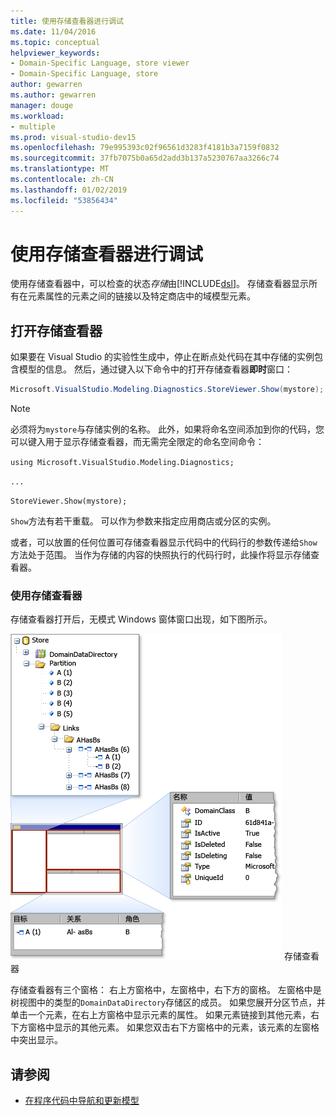 ```yaml
---
title: 使用存储查看器进行调试
ms.date: 11/04/2016
ms.topic: conceptual
helpviewer_keywords:
- Domain-Specific Language, store viewer
- Domain-Specific Language, store
author: gewarren
ms.author: gewarren
manager: douge
ms.workload:
- multiple
ms.prod: visual-studio-dev15
ms.openlocfilehash: 79e995393c02f96561d3283f4181b3a7159f0832
ms.sourcegitcommit: 37fb7075b0a65d2add3b137a5230767aa3266c74
ms.translationtype: MT
ms.contentlocale: zh-CN
ms.lasthandoff: 01/02/2019
ms.locfileid: "53856434"
---
```

# <a name="debugging-by-using-the-store-viewer"></a>使用存储查看器进行调试
使用存储查看器中，可以检查的状态*存储*由[!INCLUDE[dsl](../modeling/includes/dsl_md.md)]。 存储查看器显示所有在元素属性的元素之间的链接以及特定商店中的域模型元素。

## <a name="opening-store-viewer"></a>打开存储查看器
 如果要在 Visual Studio 的实验性生成中，停止在断点处代码在其中存储的实例包含模型的信息。 然后，通过键入以下命令中的打开存储查看器**即时**窗口：

```csharp
Microsoft.VisualStudio.Modeling.Diagnostics.StoreViewer.Show(mystore);
```

> [!NOTE]
>  必须将为`mystore`与存储实例的名称。 此外，如果将命名空间添加到你的代码，您可以键入用于显示存储查看器，而无需完全限定的命名空间命令：
>
>  `using Microsoft.VisualStudio.Modeling.Diagnostics;`
>
>  `...`
>
>  `StoreViewer.Show(mystore);`

 `Show`方法有若干重载。 可以作为参数来指定应用商店或分区的实例。

 或者，可以放置的任何位置可存储查看器显示代码中的代码行的参数传递给`Show`方法处于范围。 当作为存储的内容的快照执行的代码行时，此操作将显示存储查看器。

### <a name="using-store-viewer"></a>使用存储查看器
 存储查看器打开后，无模式 Windows 窗体窗口出现，如下图所示。

 ![](../modeling/media/storeviewer2.png) 存储查看器

 存储查看器有三个窗格： 右上方窗格中，左窗格中，右下方的窗格。 左窗格中是树视图中的类型的`DomainDataDirectory`存储区的成员。 如果您展开分区节点，并单击一个元素，在右上方窗格中显示元素的属性。 如果元素链接到其他元素，右下方窗格中显示的其他元素。 如果您双击右下方窗格中的元素，该元素的左窗格中突出显示。

## <a name="see-also"></a>请参阅

- [在程序代码中导航和更新模型](../modeling/navigating-and-updating-a-model-in-program-code.md)